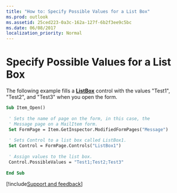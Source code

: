 ```yaml
---
title: "How to: Specify Possible Values for a List Box"
ms.prod: outlook
ms.assetid: 25ced223-0a3c-162a-127f-6b2f3ee9c5bc
ms.date: 06/08/2017
localization_priority: Normal
---
```



# Specify Possible Values for a List Box

The following example fills a  **[ListBox](../../../api/Outlook.listbox.md)** control with the values "Test1", "Test2", and "Test3" when you open the form.


```vb
Sub Item_Open() 
 
 ' Sets the name of page on the form, in this case, the 
 ' Message page on a MailItem form. 
 Set FormPage = Item.GetInspector.ModifiedFormPages("Message") 
 
 ' Sets Control to a list box called ListBox1. 
 Set Control = FormPage.Controls("ListBox1") 
 
 ' Assign values to the list box. 
 Control.PossibleValues = "Test1;Test2;Test3" 
 
End Sub
```

[!include[Support and feedback](~/includes/feedback-boilerplate.md)]